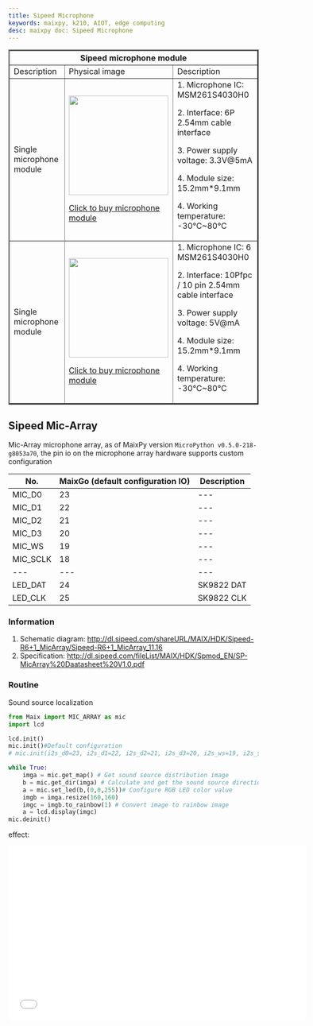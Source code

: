 ```yaml
---
title: Sipeed Microphone
keywords: maixpy, k210, AIOT, edge computing
desc: maixpy ​​doc: Sipeed Microphone
---
```



<table border="2">
    <tr>
        <th colspan=3>Sipeed microphone module</th>
    </tr>
    <tr>
        <td>Description</td>
        <td>Physical image</td>
        <td>Description</td>
    </tr>
        <td>
            Single microphone module
        </td>
        <td>
            <img src="../../assets/hardware/module/microphone_taobao_400x400.jpg" height="200">
            </p>
            <a href="https://sipeed.taobao.com/">Click to buy microphone module</a>
        </td>
        <td>
        1. Microphone IC: MSM261S4030H0</p>
        2. Interface: 6P 2.54mm cable interface</p>
        3. Power supply voltage: 3.3V@5mA</p>
        4. Module size: 15.2mm*9.1mm</p>
        4. Working temperature: -30℃~80℃</p>
    <tr>
    <tr>
        <td>
            Single microphone module
        </td>
        <td>
            <img src="../../assets/hardware/module/mic_array_taobao.jpg" height="200">
            </p>
            <a href="https://sipeed.taobao.com/">Click to buy microphone module</a>
        </td>
        <td>
        1. Microphone IC: 6 MSM261S4030H0</p>
        2. Interface: 10Pfpc / 10 pin 2.54mm cable interface</p>
        3. Power supply voltage: 5V@mA</p>
        4. Module size: 15.2mm*9.1mm</p>
        4. Working temperature: -30℃~80℃</p>
    </tr>
</table>


## Sipeed Mic-Array

Mic-Array microphone array, as of MaixPy version `MicroPython v0.5.0-218-g8053a70`, the pin io on the microphone array hardware supports custom configuration


| No. | MaixGo (default configuration IO) | Description |
| --- | --- | --- |
| MIC_D0 | 23 | --- |
| MIC_D1 | 22 | --- |
| MIC_D2 | 21 | --- |
| MIC_D3 | 20 | --- |
| MIC_WS | 19 | --- |
| MIC_SCLK | 18 | --- |
| --- | --- | --- |
| LED_DAT | 24 | SK9822 DAT |
| LED_CLK | 25 | SK9822 CLK |

### Information

1. Schematic diagram: http://dl.sipeed.com/shareURL/MAIX/HDK/Sipeed-R6+1_MicArray/Sipeed-R6+1_MicArray_11.16
2. Specification: http://dl.sipeed.com/fileList/MAIX/HDK/Spmod_EN/SP-MicArray%20Daatasheet%20V1.0.pdf

### Routine

Sound source localization

```python
from Maix import MIC_ARRAY as mic
import lcd

lcd.init()
mic.init()#Default configuration
# mic.init(i2s_d0=23, i2s_d1=22, i2s_d2=21, i2s_d3=20, i2s_ws=19, i2s_sclk=18, sk9822_dat=24, sk9822_clk=25)#Customizable configuration IO

while True:
    imga = mic.get_map() # Get sound source distribution image
    b = mic.get_dir(imga) # Calculate and get the sound source direction
    a = mic.set_led(b,(0,0,255))# Configure RGB LED color value
    imgb = imga.resize(160,160)
    imgc = imgb.to_rainbow(1) # Convert image to rainbow image
    a = lcd.display(imgc)
mic.deinit()
```

effect:

<iframe width="600" height="350" src="//player.bilibili.com/player.html?aid=37058760&cid=65120313&page=1" scrolling="no" border="0" frameborder="no" framespacing="0" allowfullscreen="true"> </iframe>
